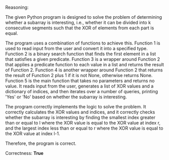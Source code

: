 Reasoning:

The given Python program is designed to solve the problem of determining whether a subarray is interesting, i.e., whether it can be divided into k consecutive segments such that the XOR of elements from each part is equal.

The program uses a combination of functions to achieve this. Function 1 is used to read input from the user and convert it into a specified type. Function 2 is a binary search function that finds the first element in a list that satisfies a given predicate. Function 3 is a wrapper around Function 2 that applies a predicate function to each value in a list and returns the result of Function 2. Function 4 is another wrapper around Function 2 that returns the result of Function 2 plus 1 if it is not None, otherwise returns None. Function 5 is the main function that takes no parameters and returns no value. It reads input from the user, generates a list of XOR values and a dictionary of indices, and then iterates over a number of queries, printing 'Yes' or 'No' based on whether the subarray is interesting.

The program correctly implements the logic to solve the problem. It correctly calculates the XOR values and indices, and it correctly checks whether the subarray is interesting by finding the smallest index greater than or equal to l where the XOR value is equal to the XOR value at index r, and the largest index less than or equal to r where the XOR value is equal to the XOR value at index l-1.

Therefore, the program is correct.

Correctness: **True**